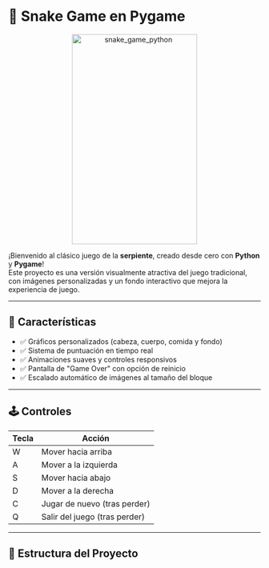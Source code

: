 # 🐍 Snake Game en Pygame

<div align="center">
  <img width="250" height="420" alt="snake_game_python" src="https://github.com/user-attachments/assets/6c27c1e2-0257-4a58-b049-a428356ca6fe" />
</div>

¡Bienvenido al clásico juego de la **serpiente**, creado desde cero con **Python** y **Pygame**!  
Este proyecto es una versión visualmente atractiva del juego tradicional, con imágenes personalizadas y un fondo interactivo que mejora la experiencia de juego.

---

## 🚀 Características

- ✅ Gráficos personalizados (cabeza, cuerpo, comida y fondo)
- ✅ Sistema de puntuación en tiempo real
- ✅ Animaciones suaves y controles responsivos
- ✅ Pantalla de "Game Over" con opción de reinicio
- ✅ Escalado automático de imágenes al tamaño del bloque

---

## 🕹️ Controles

| Tecla | Acción          |
|-------|------------------|
| W     | Mover hacia arriba |
| A     | Mover a la izquierda |
| S     | Mover hacia abajo |
| D     | Mover a la derecha |
| C     | Jugar de nuevo (tras perder) |
| Q     | Salir del juego (tras perder) |

---

## 📁 Estructura del Proyecto

